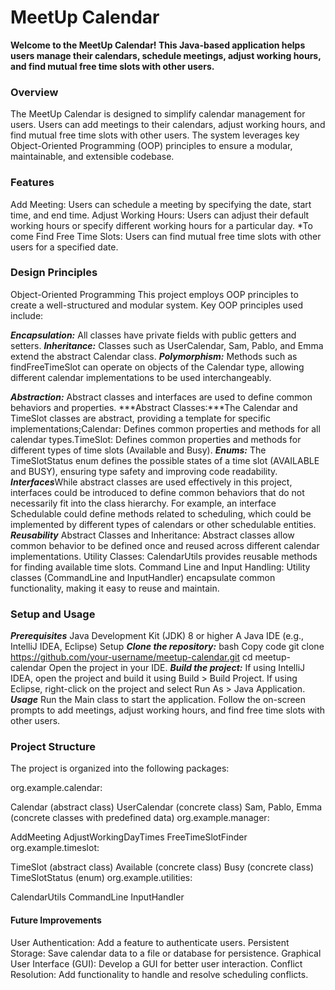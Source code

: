 # MeetUp Calendar
**Welcome to the MeetUp Calendar! 
This Java-based application helps users manage their calendars, schedule meetings, adjust working hours, and find mutual free time slots with other users.**

### **Overview**
The MeetUp Calendar is designed to simplify calendar management for users. Users can add meetings to their calendars, adjust working hours, and find mutual free time slots with other users. The system leverages key Object-Oriented Programming (OOP) principles to ensure a modular, maintainable, and extensible codebase.

### **Features**
Add Meeting: Users can schedule a meeting by specifying the date, start time, and end time.
Adjust Working Hours: Users can adjust their default working hours or specify different working hours for a particular day. *To come
Find Free Time Slots: Users can find mutual free time slots with other users for a specified date.

### **Design Principles**
Object-Oriented Programming
This project employs OOP principles to create a well-structured and modular system. Key OOP principles used include:

  ***Encapsulation:*** All classes have private fields with public getters and setters.
  ***Inheritance:*** Classes such as UserCalendar, Sam, Pablo, and Emma extend the abstract Calendar class.
  ***Polymorphism:*** Methods such as findFreeTimeSlot can operate on objects of the Calendar type, allowing different calendar implementations to be used interchangeably.
  
  ***Abstraction:*** Abstract classes and interfaces are used to define common behaviors and properties.
  ***Abstract Classes:***The Calendar and TimeSlot classes are abstract, providing a template for specific implementations;Calendar: Defines common properties and methods for all calendar types.TimeSlot: Defines       common properties and methods for different types of time slots (Available and Busy).
  ***Enums:*** The TimeSlotStatus enum defines the possible states of a time slot (AVAILABLE and BUSY), ensuring type safety and improving code readability.
  ***Interfaces***While abstract classes are used effectively in this project, interfaces could be introduced to define common behaviors that do not necessarily fit into the class hierarchy. For example, an 
  interface Schedulable   could define methods related to scheduling, which could be implemented by different types of calendars or other schedulable entities.
  ***Reusability***
  Abstract Classes and Inheritance: Abstract classes allow common behavior to be defined once and reused across different calendar implementations.
  Utility Classes: CalendarUtils provides reusable methods for finding available time slots.
  Command Line and Input Handling: Utility classes (CommandLine and InputHandler) encapsulate common functionality, making it easy to reuse and maintain.


### **Setup and Usage**
***Prerequisites***
Java Development Kit (JDK) 8 or higher
A Java IDE (e.g., IntelliJ IDEA, Eclipse)
Setup
***Clone the repository:***
bash
Copy code
git clone https://github.com/your-username/meetup-calendar.git
cd meetup-calendar
Open the project in your IDE.
***Build the project:***
If using IntelliJ IDEA, open the project and build it using Build > Build Project.
If using Eclipse, right-click on the project and select Run As > Java Application.
***Usage***
Run the Main class to start the application. Follow the on-screen prompts to add meetings, adjust working hours, and find free time slots with other users.

### Project Structure
The project is organized into the following packages:

org.example.calendar:

Calendar (abstract class)
UserCalendar (concrete class)
Sam, Pablo, Emma (concrete classes with predefined data)
org.example.manager:

AddMeeting
AdjustWorkingDayTimes
FreeTimeSlotFinder
org.example.timeslot:

TimeSlot (abstract class)
Available (concrete class)
Busy (concrete class)
TimeSlotStatus (enum)
org.example.utilities:

CalendarUtils
CommandLine
InputHandler

#### Future Improvements
User Authentication: Add a feature to authenticate users.
Persistent Storage: Save calendar data to a file or database for persistence.
Graphical User Interface (GUI): Develop a GUI for better user interaction.
Conflict Resolution: Add functionality to handle and resolve scheduling conflicts.

